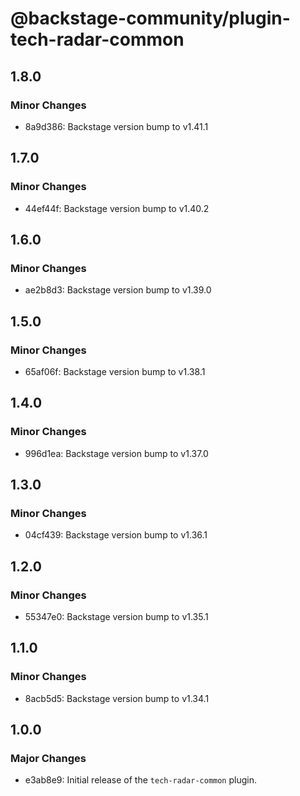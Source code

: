# @backstage-community/plugin-tech-radar-common

## 1.8.0

### Minor Changes

- 8a9d386: Backstage version bump to v1.41.1

## 1.7.0

### Minor Changes

- 44ef44f: Backstage version bump to v1.40.2

## 1.6.0

### Minor Changes

- ae2b8d3: Backstage version bump to v1.39.0

## 1.5.0

### Minor Changes

- 65af06f: Backstage version bump to v1.38.1

## 1.4.0

### Minor Changes

- 996d1ea: Backstage version bump to v1.37.0

## 1.3.0

### Minor Changes

- 04cf439: Backstage version bump to v1.36.1

## 1.2.0

### Minor Changes

- 55347e0: Backstage version bump to v1.35.1

## 1.1.0

### Minor Changes

- 8acb5d5: Backstage version bump to v1.34.1

## 1.0.0

### Major Changes

- e3ab8e9: Initial release of the `tech-radar-common` plugin.
